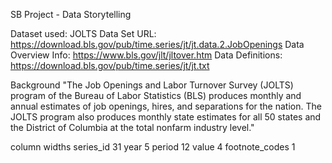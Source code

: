 SB Project - Data Storytelling

Dataset used: JOLTS
Data Set URL: https://download.bls.gov/pub/time.series/jt/jt.data.2.JobOpenings
Data Overview Info: https://www.bls.gov/jlt/jltover.htm
Data Definitions: https://download.bls.gov/pub/time.series/jt/jt.txt

Background
"The Job Openings and Labor Turnover Survey (JOLTS) program of the Bureau of Labor Statistics (BLS) 
produces monthly and annual estimates of job openings, hires, and separations for the nation. 
The JOLTS program also produces monthly state estimates for all 50 states and the District of 
Columbia at the total nonfarm industry level."

column widths
series_id 31
year 5
period 12
value 4
footnote_codes 1